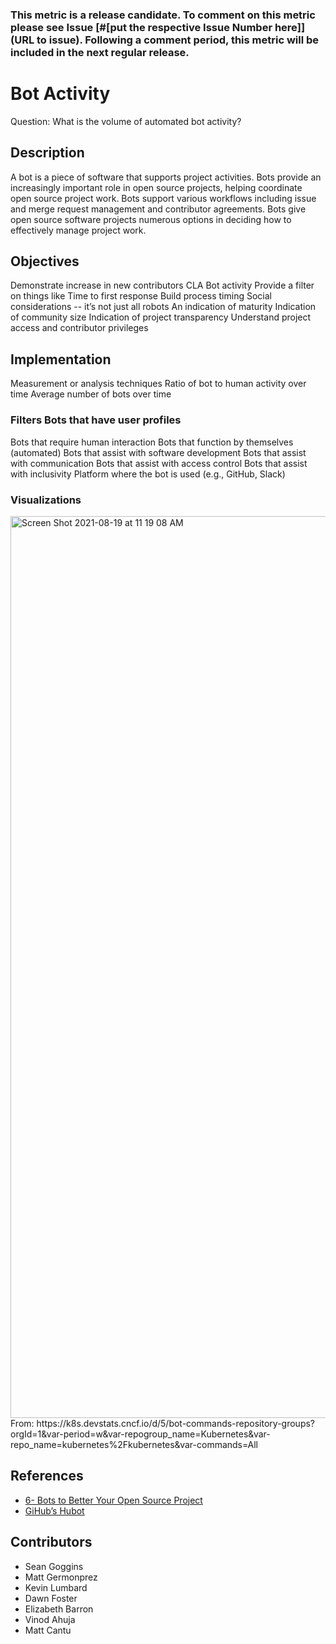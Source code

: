 ### This metric is a release candidate. To comment on this metric please see Issue [#[put the respective Issue Number here]](URL to issue). Following a comment period, this metric will be included in the next regular release.

# Bot Activity 

Question: What is the volume of automated bot activity?

## Description
A bot is a piece of software that supports project activities. Bots provide an increasingly important role in open source projects, helping coordinate open source project work. Bots support various workflows including issue and merge request management and contributor agreements. Bots give open source software projects numerous options in deciding how to effectively manage project work. 

## Objectives
Demonstrate increase in new contributors
CLA Bot activity 
Provide a filter on things like 
Time to first response 
Build process timing 
Social considerations -- it’s not just all robots 
An indication of maturity
Indication of community size 
Indication of project transparency
Understand project access and contributor privileges

## Implementation
Measurement or analysis techniques
Ratio of bot to human activity over time
Average number of bots over time 

### Filters Bots that have user profiles
Bots that require human interaction 
Bots that function by themselves (automated) 
Bots that assist with software development 
Bots that assist with communication
Bots that assist with access control
Bots that assist with inclusivity 
Platform where the bot is used (e.g., GitHub, Slack)

### Visualizations 

<img width="1443" alt="Screen Shot 2021-08-19 at 11 19 08 AM" src="https://user-images.githubusercontent.com/656208/130105428-f9a0cc9e-dc7a-43e3-a654-25261cb4cae8.png">
From: https://k8s.devstats.cncf.io/d/5/bot-commands-repository-groups?orgId=1&var-period=w&var-repogroup_name=Kubernetes&var-repo_name=kubernetes%2Fkubernetes&var-commands=All


## References
- [6- Bots to Better Your Open Source Project](https://www.twilio.com/blog/6-bots-better-open-source-project)
- [GiHub’s Hubot](https://hubot.github.com/)

## Contributors
- Sean Goggins
- Matt Germonprez
- Kevin Lumbard
- Dawn Foster
- Elizabeth Barron
- Vinod Ahuja
- Matt Cantu

